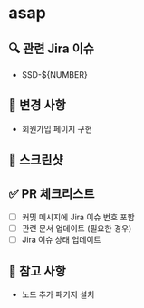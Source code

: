 # asap 

## 🔍 관련 Jira 이슈

- SSD-${NUMBER}

## 📝 변경 사항

<!-- 이번 PR에서 작업한 내용을 명확히 기술해주세요 -->

- 회원가입 페이지 구현

## 📸 스크린샷

## ✅ PR 체크리스트

- [ ] 커밋 메시지에 Jira 이슈 번호 포함
- [ ] 관련 문서 업데이트 (필요한 경우)
- [ ] Jira 이슈 상태 업데이트

## 📌 참고 사항

- 노드 추가 패키지 설치
